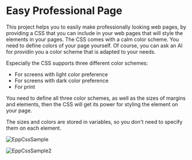 # Easy Professional Page
This project helps you to easily make professionally looking web pages, by providing a CSS that
you can include in your web pages that will style the elements in your pages. The CSS comes
with a calm color scheme. You need to define colors of your page yourself. Of course, you can
ask an AI for providin you a color scheme that is adapted to your needs.

Especially the CSS supports three different color schemes:
- For screens with light color preference
- For screens with dark color preference
- For print

You need to define all three color schemes, as well as the sizes of margins and elements,
then the CSS will get its power for styling the element on your page.

The sizes and colors are stored in variables, so you don't need to specify them on
each element.

![EppCssSample](https://github.com/user-attachments/assets/cbafba1d-c300-48a8-8a9b-139263d2461d)

![EppCssSample2](https://github.com/user-attachments/assets/0a265980-8849-4da1-b115-e22625f86949)
